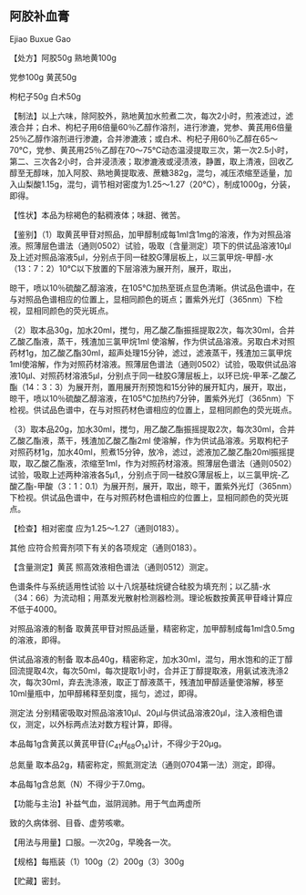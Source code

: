 ## 阿胶补血膏

Ejiao Buxue Gao

【处方】阿胶50g 熟地黄100g

党参100g 黄芪50g

枸杞子50g 白术50g

【制法】以上六味，除阿胶外，熟地黄加水煎煮二次，每次2小时，煎液滤过，滤液合并；白术、枸杞子用6倍量60％乙醇作溶剂，进行渗漉，党参、黄芪用6倍量25％乙醇作溶剂进行渗漉，合并渗漉液；或白术、枸杞子用60％乙醇在65～70℃，党参、黄芪用25％乙醇在70～75℃动态温浸提取三次，第一次2.5小时，第二、三次各2小时，合并浸渍液；取渗漉液或浸渍液，静置，取上清液，回收乙醇至无醇味，加入阿胶、熟地黄提取液、蔗糖382g，混匀，减压浓缩至适量，加入山梨酸1.15g，混匀，调节相对密度为1.25～1.27（20℃），制成1000g，分装，即得。

【性状】本品为棕褐色的黏稠液体；味甜、微苦。

【鉴别】（1）取黄芪甲苷对照品，加甲醇制成每1ml含1mg的溶液，作为对照品溶液。照薄层色谱法（通则0502）试验，吸取〔含量测定〕项下的供试品溶液10μl及上述对照品溶液5μl，分别点于同一硅胶G薄层板上，以三氯甲烷-甲醇-水（13：7：2）10℃以下放置的下层溶液为展开剂，展开，取出，

晾干，喷以10％硫酸乙醇溶液，在105℃加热至斑点显色清晰。供试品色谱中，在与对照品色谱相应的位置上，显相同颜色的斑点；置紫外光灯（365nm）下检视，显相同颜色的荧光斑点。

（2）取本品30g，加水20ml，搅匀，用乙酸乙酯振摇提取2次，每次30ml，合并乙酸乙酯液，蒸干，残渣加三氯甲烷1ml 使溶解，作为供试品溶液。另取白术对照药材1g，加乙酸乙酯30ml，超声处理15分钟，滤过，滤液蒸干，残渣加三氯甲烷1ml使溶解，作为对照药材溶液。照薄层色谱法（通则0502）试验，吸取供试品溶液10μl、对照药材溶液5μl，分别点于同一硅胶G薄层板上，以环已烷-甲苯-乙酸乙酯（14：3：3）为展开剂，置用展开剂预饱和15分钟的展开缸内，展开，取出，晾干，喷以10％硫酸乙醇溶液，在105℃加热约7分钟，置紫外光灯（365nm）下检视。供试品色谱中，在与对照药材色谱相应的位置上，显相同颜色的荧光斑点。

（3）取本品20g，加水30ml，搅匀，用乙酸乙酯振摇提取2次，每次30ml，合并乙酸乙酯液，蒸干，残渣加乙酸乙酯2ml 使溶解，作为供试品溶液。另取枸杞子对照药材1g，加水40ml，煎煮15分钟，放冷，滤过，滤液加乙酸乙酯20ml振摇提取，取乙酸乙酯液，浓缩至1ml，作为对照药材溶液。照薄层色谱法（通则0502）试验，吸取上述两种溶液各5μ1,，分别点于同一硅胶G薄层板上，以三氯甲烷-乙酸乙酯-甲酸（3：1：0.1）为展开剂，展开，取出，晾干，置紫外光灯（365nm）下检视。供试品色谱中，在与对照药材色谱相应的位置上，显相同颜色的荧光斑点。

【检查】相对密度 应为1.25～1.27（通则0183）。

其他 应符合煎膏剂项下有关的各项规定（通则0183）。

【含量测定】黄芪 照高效液相色谱法（通则0512）测定。

色谱条件与系统适用性试验 以十八烷基硅烷键合硅胶为填充剂；以乙腈-水（34：66）为流动相；用蒸发光散射检测器检测。理论板数按黄芪甲苷峰计算应不低于4000。

对照品溶液的制备 取黄芪甲苷对照品适量，精密称定，加甲醇制成每1ml含0.5mg的溶液，即得。

供试品溶液的制备 取本品40g，精密称定，加水30ml，混匀，用水饱和的正丁醇回流提取4次，每次50ml，每次提取1小时，合并正丁醇提取液，用氨试液洗涤2次，每次30ml，弃去洗涤液，取正丁醇液蒸干，残渣加甲醇适量使溶解，移至10ml量瓶中，加甲醇稀释至刻度，摇匀，滤过，即得。

测定法 分别精密吸取对照品溶液10μl、20μl与供试品溶液20μl，注入液相色谱仪，测定，以外标两点法对数方程计算，即得。

本品每1g含黄芪以黄芪甲苷$( C _ { 4 1 } H _ { 6 8 } O _ { 1 4 } )$计，不得少于20μg。

总氮量 取本品2g，精密称定，照氮测定法（通则0704第一法）测定，即得。

本品每1g含总氮（N）不得少于7.0mg。

【功能与主治】补益气血，滋阴润肺。用于气血两虚所

致的久病体弱、目昏、虚劳咳嗽。

【用法与用量】口服。一次20g，早晚各一次。

【规格】每瓶装（1）100g（2）200g（3）300g

【贮藏】密封。